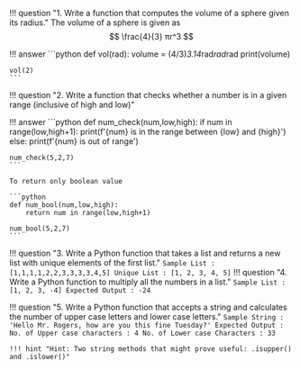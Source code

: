 !!! question "1. Write a function that computes the volume of a sphere given its radius."
    The volume of a sphere is given as
    $$
    \frac{4}{3} πr^3
    $$

!!! answer
    ```python
    def vol(rad):
        volume = (4/3)*3.14*rad*rad*rad
        print(volume)

    vol(2)
    ```


!!! question "2. Write a function that checks whether a number is in a given range (inclusive of high and low)"

!!! answer
    ```python
    def num_check(num,low,high):
        if num in range(low,high+1):
            print(f'{num} is in the range between {low} and {high}')
        else:
            print(f'{num} is out of range')

    num_check(5,2,7)
    ```

    To return only boolean value

    ```python
    def num_bool(num,low,high):
        return num in range(low,high+1)

    num_bool(5,2,7)
    ```

!!! question "3. Write a Python function that takes a list and returns a new list with unique elements of the first list."
    ```
    Sample List : [1,1,1,1,2,2,3,3,3,3,4,5]
    Unique List : [1, 2, 3, 4, 5]
    ```
!!! question "4. Write a Python function to multiply all the numbers in a list."
    ```
    Sample List : [1, 2, 3, -4]
    Expected Output : -24
    ```

!!! question "5. Write a Python function that accepts a string and calculates the number of upper case letters and lower case letters."
    ```
    Sample String : 'Hello Mr. Rogers, how are you this fine Tuesday?'
    Expected Output : 
    No. of Upper case characters : 4
    No. of Lower case Characters : 33
    ```

    !!! hint "Hint: Two string methods that might prove useful: .isupper() and .islower()"
